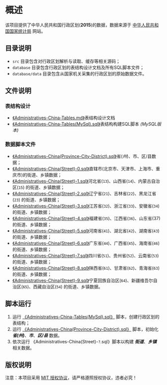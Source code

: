 # 概述

该项目提供了中华人民共和国行政区划(**2015**)的数据，数据来源于 [中华人民共和国国家统计局](http://www.stats.gov.cn/tjsj/tjbz/tjyqhdmhcxhfdm/2015/index.html) 网站。

## 目录说明

- `src` 目录包含对行政区划解析与读取、缓存等相关源码；
- `database` 目录包含行政区划的表结构设计文档及所有SQL脚本文件；
- `database/data` 目录包含从国家机关采集的行政区划的原始数据文件。

## 文件说明

### 表结构设计

- [《Administratives-China-Tables.md》](./database/Administratives-China-Tables.md)表结构设计文档
- [《Administratives-China-Tables(MySql).sql》](./database/Administratives-China-Tables(mysql).sql)表结构构建SQL脚本 _(MySQL版本)_

### 数据脚本文件

- [《Administratives-China(Province-City-District).sql》](./database/Administratives-China(Province-City-District).sql)省(*州*)、市、区/县数据；
- [《Administratives-China(Street)-0.sql》](./database/Administratives-China(Street)-0.sql)直辖市(北京市、天津市、上海市、重庆市)的街道、乡镇数据；
- [《Administratives-China(Street)-1.sql》](./database/Administratives-China(Street)-1.sql)河北省(`13`)、山西省(`14`)、内蒙古自治区(`15`) 的街道、乡镇数据；
- [《Administratives-China(Street)-2.sql》](./database/Administratives-China(Street)-2.sql)辽宁省(`21`)、吉林省(`22`)、黑龙江省(`23`) 的街道、乡镇数据；
- [《Administratives-China(Street)-3.sql》](./database/Administratives-China(Street)-3.sql)江苏省(`32`)、浙江省(`33`)、安徽省(`34`) 的街道、乡镇数据；
- [《Administratives-China(Street)-4.sql》](./database/Administratives-China(Street)-4.sql)福建省(`35`)、江西省(`36`)、山东省(37) 的街道、乡镇数据；
- [《Administratives-China(Street)-5.sql》](./database/Administratives-China(Street)-5.sql)河南省(`41`)、湖北省(`42`)、湖南省(`43`) 的街道、乡镇数据；
- [《Administratives-China(Street)-6.sql》](./database/Administratives-China(Street)-6.sql)广东省(`44`)、广西省(`45`)、海南省(`46`) 的街道、乡镇数据；
- [《Administratives-China(Street)-7.sql》](./database/Administratives-China(Street)-7.sql)四川省(`51`)、贵州省(`52`)、云南省(`53`) 的街道、乡镇数据；
- [《Administratives-China(Street)-8.sql》](./database/Administratives-China(Street)-8.sql)陕西省(`61`)、甘肃省(`62`)、青海省(`63`) 的街道、乡镇数据；
- [《Administratives-China(Street)-9.sql》](./database/Administratives-China(Street)-9.sql)宁夏回族自治区(`64`)、新疆维吾尔自治区(`65`)、西藏自治区(`54`) 的街道、乡镇数据。

## 脚本运行

1. 运行 [《Administratives-China-Tables(MySql).sql》](./database/Administratives-China-Tables(mysql).sql) 脚本，创建行政区划的表结构；
2. 运行 [《Administratives-China(Province-City-District).sql》](./database/Administratives-China(Province-City-District).sql) 脚本，初始化 **_省(州)_**、**_市_**、**_区/县_** 数据。
3. 依次运行 《Administratives-China(Street)-`?`.sql》脚本以构建 **_街道_**、**_乡镇_** 相关数据。

## 版权说明

注意：本项目采用 [MIT 授权协议](https://github.com/Zongsoft/Administratives/blob/master/LICENSE)，请严格遵照授权协议，违者必究！
